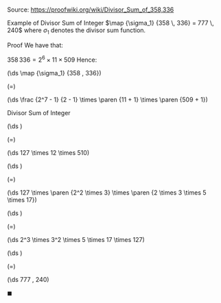 # 

Source: https://proofwiki.org/wiki/Divisor_Sum_of_358,336

Example of Divisor Sum of Integer
$\map {\sigma_1} {358 \, 336} = 777 \, 240$
where $\sigma_1$ denotes the divisor sum function.


Proof
We have that:

$358 \, 336 = 2^6 \times 11 \times 509$
Hence:














\(\ds \map {\sigma_1} {358 \, 336}\)

\(=\)







\(\ds \frac {2^7 - 1} {2 - 1} \times \paren {11 + 1} \times \paren {509 + 1}\)





Divisor Sum of Integer














\(\ds \)

\(=\)







\(\ds 127 \times 12 \times 510\)




















\(\ds \)

\(=\)







\(\ds 127 \times \paren {2^2 \times 3} \times \paren {2 \times 3 \times 5 \times 17}\)




















\(\ds \)

\(=\)







\(\ds 2^3 \times 3^2 \times 5 \times 17 \times 127\)




















\(\ds \)

\(=\)







\(\ds 777 \, 240\)









$\blacksquare$





